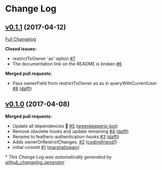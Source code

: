# Change Log

## [v0.1.1](https://github.com/feathersjs/feathers-authentication-hooks/tree/v0.1.1) (2017-04-12)
[Full Changelog](https://github.com/feathersjs/feathers-authentication-hooks/compare/v0.1.0...v0.1.1)

**Closed issues:**

- restrictToOwner 'as' option  [\#7](https://github.com/feathersjs/feathers-authentication-hooks/issues/7)
- The documentation link on the README is broken [\#6](https://github.com/feathersjs/feathers-authentication-hooks/issues/6)

**Merged pull requests:**

- Pass ownerField from restrictToOwner as as in queryWithCurrentUser [\#8](https://github.com/feathersjs/feathers-authentication-hooks/pull/8) ([daffl](https://github.com/daffl))

## [v0.1.0](https://github.com/feathersjs/feathers-authentication-hooks/tree/v0.1.0) (2017-04-08)
**Merged pull requests:**

- Update all dependencies 🌴 [\#5](https://github.com/feathersjs/feathers-authentication-hooks/pull/5) ([greenkeeperio-bot](https://github.com/greenkeeperio-bot))
- Remove obsolete hooks and update remaining [\#4](https://github.com/feathersjs/feathers-authentication-hooks/pull/4) ([daffl](https://github.com/daffl))
- Rename to feathers-authentication-hooks [\#3](https://github.com/feathersjs/feathers-authentication-hooks/pull/3) ([daffl](https://github.com/daffl))
- Adds ownerOrRestrictChanges. [\#2](https://github.com/feathersjs/feathers-authentication-hooks/pull/2) ([codingfriend1](https://github.com/codingfriend1))
- initial commit [\#1](https://github.com/feathersjs/feathers-authentication-hooks/pull/1) ([marshallswain](https://github.com/marshallswain))



\* *This Change Log was automatically generated by [github_changelog_generator](https://github.com/skywinder/Github-Changelog-Generator)*